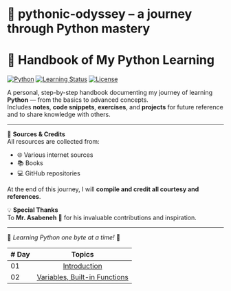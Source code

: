 # 🐍 pythonic-odyssey – a journey through Python mastery

# 📘 Handbook of My Python Learning

[![Python](https://img.shields.io/badge/Python-3.x-blue?logo=python)](https://www.python.org/)
[![Learning Status](https://img.shields.io/badge/Status-In%20Progress-orange)]()
[![License](https://img.shields.io/badge/License-MIT-green)](LICENSE)

A personal, step-by-step handbook documenting my journey of learning **Python** — from the basics to advanced concepts.  
Includes **notes**, **code snippets**, **exercises**, and **projects** for future reference and to share knowledge with others.  

---

📌 **Sources & Credits**  
All resources are collected from:  
- 🌐 Various internet sources  
- 📚 Books  
- 💻 GitHub repositories  

At the end of this journey, I will **compile and credit all courtesy and references**.  

💡 **Special Thanks**  
To **Mr. Asabeneh** 🙏 for his invaluable contributions and inspiration.

---

🚀 *Learning Python one byte at a time!* 🐍


|# Day | Topics                                                    |
|------|:---------------------------------------------------------:|
| 01  |  [Introduction](./readme.md)|
| 02  |  [Variables, Built-in Functions](./02_Day_Variables_builtin_functions/02_variables_builtin_functions.md)|